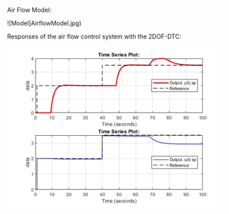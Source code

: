 Air Flow Model:

![Model]AirflowModel.jpg)

Responses of the air flow control system with the 2DOF-DTC:

![Simulation](SimulationResponse.jpg)
